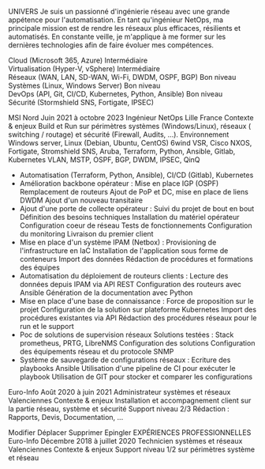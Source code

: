 UNIVERS
Je suis un passionné d'ingénierie réseau avec une grande appétence pour l'automatisation. En tant qu'ingénieur NetOps, ma principale mission est de rendre les réseaux plus efficaces, résilients et automatisés.
En constante veille, je m'applique à me former sur les dernières technologies afin de faire évoluer mes compétences.



Cloud (Microsoft 365, Azure) Intermédiaire     
Virtualisation (Hyper-V, vSphere) Intermédiaire     
Réseaux (WAN, LAN, SD-WAN, Wi-Fi, DWDM, OSPF, BGP) Bon niveau     
Systèmes (Linux, Windows Server) Bon niveau     
DevOps (API, Git, CI/CD, Kubernetes, Python, Ansible) Bon niveau     
Sécurité (Stormshield SNS, Fortigate, IPSEC)






MSI Nord
Juin 2021 à octobre 2023
Ingénieur NetOps
Lille
France
Contexte & enjeux
Build et Run sur périmètres systèmes (Windows/Linux), réseaux ( switching / routage) et sécurité (Firewall, Audits, ...).
Environnement
Windows server, Linux (Debian, Ubuntu, CentOS)
6wind VSR, Cisco NXOS, Fortigate, Stromshield SNS, Aruba,
Terraform, Python, Ansible, Gitlab, Kubernetes
VLAN, MSTP, OSPF, BGP, DWDM, IPSEC, QinQ

- Automatisation (Terraform, Python, Ansible), CI/CD (Gitlab), Kubernetes
- Amélioration backbone opérateur :
Mise en place IGP (OSPF)
Remplacement de routeurs
Ajout de PoP et DC, mise en place de liens DWDM
Ajout d'un nouveau transitaire
- Ajout d'une porte de collecte opérateur :
Suivi du projet de bout en bout
Définition des besoins techniques
Installation du matériel opérateur
Configuration coeur de réseau
Tests de fonctionnements
Configuration du monitoring
Livraison du premier client
- Mise en place d'un système IPAM (Netbox) :
Provisioning de l'infrastructure en IaC
Installation de l'application sous forme de conteneurs
Import des données
Rédaction de procédures et formations des équipes
- Automatisation du déploiement de routeurs clients :
Lecture des données depuis IPAM via API REST
Configuration des routeurs avec Ansible
Génération de la documentation avec Python
- Mise en place d'une base de connaissance :
Force de proposition sur le projet
Configuration de la solution sur plateforme Kubernetes
Import des procédures existantes via API
Rédaction des procédures réseaux pour le run et le support
- Poc de solutions de supervision réseaux
Solutions testées : Stack prometheus, PRTG, LibreNMS
Configuration des solutions
Configuration des équipements réseau et du protocole SNMP
- Système de sauvegarde de configurations réseaux :
Ecriture des playbooks Ansible
Utilisation d'une pipeline de CI pour exécuter le playbook
Utilisation de GIT pour stocker et comparer les configurations



Euro-Info
Août 2020 à juin 2021
Administrateur systèmes et réseaux
Valenciennes
Contexte & enjeux
Installation et accompagnement client sur la partie réseau, système et sécurité
Support niveau 2/3
Rédaction : Rapports, Devis, Documentation, ...

Modifier
Déplacer
Supprimer
Epingler
EXPÉRIENCES PROFESSIONNELLES
Euro-Info
Décembre 2018 à juillet 2020
Technicien systèmes et réseaux
Valenciennes
Contexte & enjeux
Support niveau 1/2 sur périmètres système et réseau